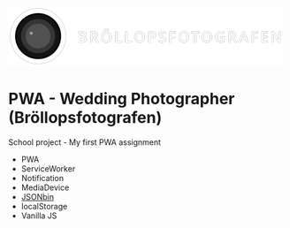 ![This is an image](/images/logo-transparent.png)
# PWA - Wedding Photographer (Bröllopsfotografen)

School project - My first PWA assignment 

* PWA
* ServiceWorker
* Notification
* MediaDevice
* [JSONbin](https://jsonbin.io/) 
* localStorage
* Vanilla JS

